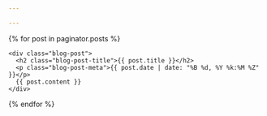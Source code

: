```yaml
---

---
```

<main role="main" class="container">

<div class="row">

  <div class="col-sm-8 blog-main">

  {% for post in paginator.posts %}

    <div class="blog-post">
      <h2 class="blog-post-title">{{ post.title }}</h2>
      <p class="blog-post-meta">{{ post.date | date: "%B %d, %Y %k:%M %Z" }}</p>
      {{ post.content }}
    </div>

  {% endfor %}

  </div>

</div>

</main>
